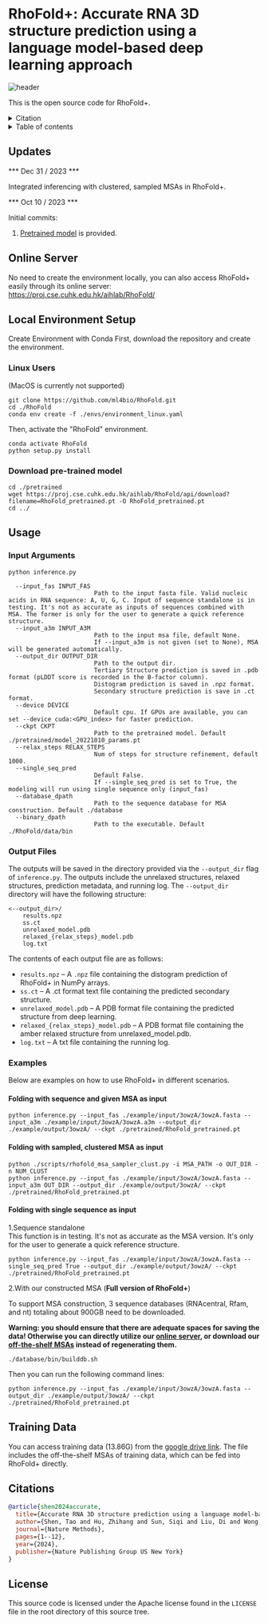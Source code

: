 # RhoFold+: Accurate RNA 3D structure prediction using a language model-based deep learning approach

![header](View.png)

This is the open source code for RhoFold+.

<details><summary>Citation</summary>

```bibtex
@article{shen2022e2efold,
  title={E2Efold-3D: End-to-End Deep Learning Method for accurate de novo RNA 3D Structure Prediction},
  author={Shen, Tao and Hu, Zhihang and Peng, Zhangzhi and Chen, Jiayang and Xiong, Peng and Hong, Liang and Zheng, Liangzhen and Wang, Yixuan and King, Irwin and Wang, Sheng and others},
  journal={arXiv preprint arXiv:2207.01586},
  year={2022}
}
```
</details>

<details><summary>Table of contents</summary>
  
- [Recent Updates](#New_Updates)
- [Online Server](#Online_Server) 
- [Local Environment Setup](#Local_Environment_Setup)
  - [For Linux Users](#Installation_Linux)
  - [Download Pre-trained Model](#Pretrained_Model)
- [Usage](#usage)
  - [Input Arguments](#Arguments)
  - [Output Files](#RhoFold_outputs) 
  - [Examples](#Examples)  
- [Training Data](#Training_Data)
- [Citations](#citations)
- [License](#license)
</details>

## Updates <a name="New_Updates"></a>

*** Dec 31 / 2023 ***

Integrated inferencing with clustered, sampled MSAs in RhoFold+.

*** Oct 10 / 2023 ***

Initial commits:
1.  [Pretrained model](https://drive.google.com/file/d/1To2bjbhQLFx1k8hBOW5q1JFq6ut27XEv/view?usp=sharing) is provided.

## Online Server <a name="Online_Server"></a>
No need to create the environment locally, you can also access RhoFold+ easily through its online server: https://proj.cse.cuhk.edu.hk/aihlab/RhoFold/


## Local Environment Setup <a name="Local_Environment_Setup"></a>

Create Environment with Conda
First, download the repository and create the environment.

### Linux Users <a name="Installation_Linux"></a>
(MacOS is currently not supported)
```
git clone https://github.com/ml4bio/RhoFold.git
cd ./RhoFold
conda env create -f ./envs/environment_linux.yaml
```
Then, activate the "RhoFold" environment.
```
conda activate RhoFold
python setup.py install
```

### Download pre-trained model <a name="Pretrained_Model"></a>

```
cd ./pretrained
wget https://proj.cse.cuhk.edu.hk/aihlab/RhoFold/api/download?filename=RhoFold_pretrained.pt -O RhoFold_pretrained.pt
cd ../
```

## Usage <a name="Usage"></a>

### Input Arguments <a name="Arguments"></a>

```commandline
python inference.py

  --input_fas INPUT_FAS
                        Path to the input fasta file. Valid nucleic acids in RNA sequence: A, U, G, C. Input of sequence standalone is in testing. It's not as accurate as inputs of sequences combined with MSA. The former is only for the user to generate a quick reference structure.
  --input_a3m INPUT_A3M
                        Path to the input msa file, default None.
                        If --input_a3m is not given (set to None), MSA will be generated automatically.
  --output_dir OUTPUT_DIR
                        Path to the output dir. 
                        Tertiary Structure prediction is saved in .pdb format (pLDDT score is recorded in the B-factor column). 
                        Distogram prediction is saved in .npz format.
                        Secondary structure prediction is save in .ct format.     
  --device DEVICE       
                        Default cpu. If GPUs are available, you can set --device cuda:<GPU_index> for faster prediction.
  --ckpt CKPT           
                        Path to the pretrained model. Default ./pretrained/model_20221010_params.pt
  --relax_steps RELAX_STEPS
                        Num of steps for structure refinement, default 1000.
  --single_seq_pred 
                        Default False.
                        If --single_seq_pred is set to True, the modeling will run using single sequence only (input_fas)
  --database_dpath      
                        Path to the sequence database for MSA construction. Default ./database
  --binary_dpath
                        Path to the executable. Default ./RhoFold/data/bin

```

### Output Files <a name="RhoFold_Outputs"></a>

The outputs will be saved in the directory provided via the `--output_dir` flag of `inference.py`.
The outputs include the unrelaxed structures, relaxed structures, prediction metadata, and running log.
The `--output_dir` directory will have the following structure:

```
<--output_dir>/
    results.npz
    ss.ct
    unrelaxed_model.pdb
    relaxed_{relax_steps}_model.pdb
    log.txt
```

The contents of each output file are as follows:

*   `results.npz` – A `.npz` file containing the distogram prediction of RhoFold+ in NumPy arrays.
*   `ss.ct` – A .ct format text file containing the predicted secondary structure.
*   `unrelaxed_model.pdb` – A PDB format file containing the predicted structure from deep learning.
*   `relaxed_{relax_steps}_model.pdb` – A PDB format file containing the amber relaxed structure from unrelaxed_model.pdb.
*   `log.txt` – A txt file containing the running log.


### Examples <a name="Examples"></a>

Below are examples on how to use RhoFold+ in different scenarios.

#### Folding with sequence and given MSA as input

```commandline
python inference.py --input_fas ./example/input/3owzA/3owzA.fasta --input_a3m ./example/input/3owzA/3owzA.a3m --output_dir ./example/output/3owzA/ --ckpt ./pretrained/RhoFold_pretrained.pt
```

#### Folding with sampled, clustered MSA as input
```commandline
python ./scripts/rhofold_msa_sampler_clust.py -i MSA_PATH -o OUT_DIR -n NUM_CLUST
python inference.py --input_fas ./example/input/3owzA/3owzA.fasta --input_a3m OUT_DIR --output_dir ./example/output/3owzA/ --ckpt ./pretrained/RhoFold_pretrained.pt
```

#### Folding with single sequence as input
1.Sequence standalone  
This function is in testing. It's not as accurate as the MSA version. It's only for the user to generate a quick reference structure.

```commandline
python inference.py --input_fas ./example/input/3owzA/3owzA.fasta --single_seq_pred True --output_dir ./example/output/3owzA/ --ckpt ./pretrained/RhoFold_pretrained.pt
```
2.With our constructed MSA (**Full version of RhoFold+**)

To support MSA construction, 3 sequence databases (RNAcentral, Rfam, and nt) totaling about 900GB need to be downloaded. 

**Warning: you should ensure that there are adequate spaces for saving the data! Otherwise you can directly utilize our [online server](https://proj.cse.cuhk.edu.hk/aihlab/RhoFold/), or download our [off-the-shelf MSAs](#Training_Data) instead of regenerating them.**
```
./database/bin/builddb.sh
```
Then you can run the following command lines:
```
python inference.py --input_fas ./example/input/3owzA/3owzA.fasta --output_dir ./example/output/3owzA/ --ckpt ./pretrained/RhoFold_pretrained.pt
```

## Training Data <a name="Training_Data"></a>
You can access training data (13.86G) from the [google drive link](https://drive.google.com/file/d/1qcETN6QQES7cwdfsTPnnlsa77brmyBrN/view?usp=sharing). The file includes the off-the-shelf MSAs of training data, which can be fed into RhoFold+ directly.


[//]: # (AlphaFold's, OpenFold's and, by extension, xTrimoMultimer source code is licensed under the permissive Apache Licence, Version 2.0.)

## Citations <a name="Citations"></a>

```bibtex
@article{shen2024accurate,
  title={Accurate RNA 3D structure prediction using a language model-based deep learning approach},
  author={Shen, Tao and Hu, Zhihang and Sun, Siqi and Liu, Di and Wong, Felix and Wang, Jiuming and Chen, Jiayang and Wang, Yixuan and Hong, Liang and Xiao, Jin and others},
  journal={Nature Methods},
  pages={1--12},
  year={2024},
  publisher={Nature Publishing Group US New York}
}
```

## License <a name="license"></a>

This source code is licensed under the Apache license found in the `LICENSE` file
in the root directory of this source tree.




